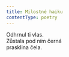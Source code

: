 ```yaml
---
title: Milostné haiku
contentType: poetry
---
```


<section>

Odhrnul ti vlas.  
Zůstala pod ním černá  
prasklina čela.

</section>
